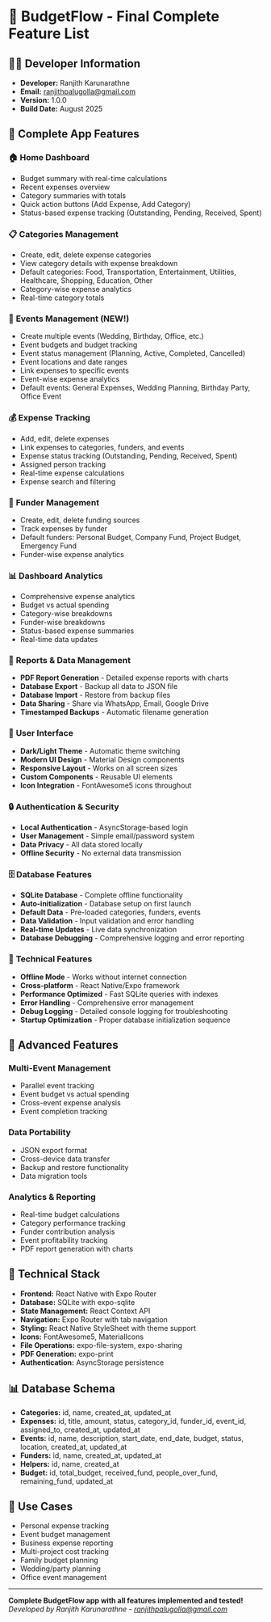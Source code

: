 # 🎉 BudgetFlow - Final Complete Feature List

## 👨‍💻 Developer Information
- **Developer:** Ranjith Karunarathne
- **Email:** ranjithpalugolla@gmail.com
- **Version:** 1.0.0
- **Build Date:** August 2025

## 📱 Complete App Features

### 🏠 **Home Dashboard**
- Budget summary with real-time calculations
- Recent expenses overview
- Category summaries with totals
- Quick action buttons (Add Expense, Add Category)
- Status-based expense tracking (Outstanding, Pending, Received, Spent)

### 📋 **Categories Management**
- Create, edit, delete expense categories
- View category details with expense breakdown
- Default categories: Food, Transportation, Entertainment, Utilities, Healthcare, Shopping, Education, Other
- Category-wise expense analytics
- Real-time category totals

### 📅 **Events Management** (NEW!)
- Create multiple events (Wedding, Birthday, Office, etc.)
- Event budgets and budget tracking
- Event status management (Planning, Active, Completed, Cancelled)
- Event locations and date ranges
- Link expenses to specific events
- Event-wise expense analytics
- Default events: General Expenses, Wedding Planning, Birthday Party, Office Event

### 💰 **Expense Tracking**
- Add, edit, delete expenses
- Link expenses to categories, funders, and events
- Expense status tracking (Outstanding, Pending, Received, Spent)
- Assigned person tracking
- Real-time expense calculations
- Expense search and filtering

### 👥 **Funder Management**
- Create, edit, delete funding sources
- Track expenses by funder
- Default funders: Personal Budget, Company Fund, Project Budget, Emergency Fund
- Funder-wise expense analytics

### 📊 **Dashboard Analytics**
- Comprehensive expense analytics
- Budget vs actual spending
- Category-wise breakdowns
- Funder-wise breakdowns
- Status-based expense summaries
- Real-time data updates

### 📄 **Reports & Data Management**
- **PDF Report Generation** - Detailed expense reports with charts
- **Database Export** - Backup all data to JSON file
- **Database Import** - Restore from backup files
- **Data Sharing** - Share via WhatsApp, Email, Google Drive
- **Timestamped Backups** - Automatic filename generation

### 🎨 **User Interface**
- **Dark/Light Theme** - Automatic theme switching
- **Modern UI Design** - Material Design components
- **Responsive Layout** - Works on all screen sizes
- **Custom Components** - Reusable UI elements
- **Icon Integration** - FontAwesome5 icons throughout

### 🔒 **Authentication & Security**
- **Local Authentication** - AsyncStorage-based login
- **User Management** - Simple email/password system
- **Data Privacy** - All data stored locally
- **Offline Security** - No external data transmission

### 🗄️ **Database Features**
- **SQLite Database** - Complete offline functionality
- **Auto-initialization** - Database setup on first launch
- **Default Data** - Pre-loaded categories, funders, events
- **Data Validation** - Input validation and error handling
- **Real-time Updates** - Live data synchronization
- **Database Debugging** - Comprehensive logging and error reporting

### 📱 **Technical Features**
- **Offline Mode** - Works without internet connection
- **Cross-platform** - React Native/Expo framework
- **Performance Optimized** - Fast SQLite queries with indexes
- **Error Handling** - Comprehensive error management
- **Debug Logging** - Detailed console logging for troubleshooting
- **Startup Optimization** - Proper database initialization sequence

## 🚀 **Advanced Features**

### **Multi-Event Management**
- Parallel event tracking
- Event budget vs actual spending
- Cross-event expense analysis
- Event completion tracking

### **Data Portability**
- JSON export format
- Cross-device data transfer
- Backup and restore functionality
- Data migration tools

### **Analytics & Reporting**
- Real-time budget calculations
- Category performance tracking
- Funder contribution analysis
- Event profitability tracking
- PDF report generation with charts

## 🔧 **Technical Stack**
- **Frontend:** React Native with Expo Router
- **Database:** SQLite with expo-sqlite
- **State Management:** React Context API
- **Navigation:** Expo Router with tab navigation
- **Styling:** React Native StyleSheet with theme support
- **Icons:** FontAwesome5, MaterialIcons
- **File Operations:** expo-file-system, expo-sharing
- **PDF Generation:** expo-print
- **Authentication:** AsyncStorage persistence

## 📊 **Database Schema**
- **Categories:** id, name, created_at, updated_at
- **Expenses:** id, title, amount, status, category_id, funder_id, event_id, assigned_to, created_at, updated_at
- **Events:** id, name, description, start_date, end_date, budget, status, location, created_at, updated_at
- **Funders:** id, name, created_at, updated_at
- **Helpers:** id, name, created_at
- **Budget:** id, total_budget, received_fund, people_over_fund, remaining_fund, updated_at

## 🎯 **Use Cases**
- Personal expense tracking
- Event budget management
- Business expense reporting
- Multi-project cost tracking
- Family budget planning
- Wedding/party planning
- Office event management

---

**Complete BudgetFlow app with all features implemented and tested!**
*Developed by Ranjith Karunarathne - ranjithpalugolla@gmail.com*